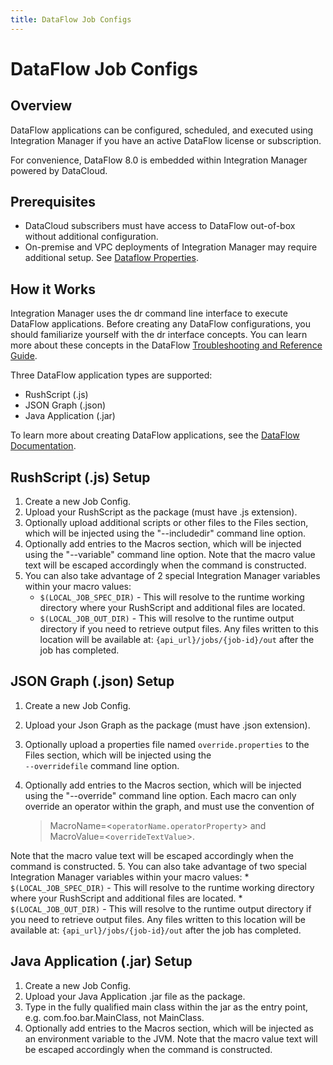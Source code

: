 ```yaml
---
title: DataFlow Job Configs
---
```


# DataFlow Job Configs

## Overview

DataFlow applications can be configured, scheduled, and executed using Integration Manager if you have an active DataFlow license or subscription.

For convenience, DataFlow 8.0 is embedded within Integration Manager powered by DataCloud.

## Prerequisites

* DataCloud subscribers must have access to DataFlow out-of-box without additional configuration.
* On-premise and VPC deployments of Integration Manager may require additional setup. See [Dataflow Properties](../admin/application-property-reference/dataflow-properties.md).



## How it Works

Integration Manager uses the dr command line interface to execute DataFlow applications. Before creating any DataFlow configurations, you should familiarize yourself with the dr interface concepts. You can learn more about these concepts in the DataFlow <a href="https://docs.actian.com/dataflow/8.0/#page/TroubleshootingRef/TroubleshootRef_Title.htm" className="externalLink" target="_blank">Troubleshooting and Reference Guide</a>.

Three DataFlow application types are supported:

* RushScript (.js)
* JSON Graph (.json)
* Java Application (.jar)

To learn more about creating DataFlow applications, see the <a href="https://docs.actian.com/dataflow/8.0/" className="externalLink" target="_blank">DataFlow Documentation</a>.

## RushScript (.js) Setup

1. Create a new Job Config.
2. Upload your RushScript as the package (must have .js extension).
3. Optionally upload additional scripts or other files to the Files section, which will be injected using the "--includedir" command line option.
4. Optionally add entries to the Macros section, which will be injected using the "--variable" command line option. Note that the macro value text will be escaped accordingly when the command is constructed.
5. You can also take advantage of 2 special Integration Manager variables within your macro values:
    * `$(LOCAL_JOB_SPEC_DIR)` - This will resolve to the runtime working directory where your RushScript and additional files are located.
    * `$(LOCAL_JOB_OUT_DIR)` - This will resolve to the runtime output directory if you need to retrieve output files. Any files written to this location will be available at: `{api_url}/jobs/{job-id}/out` after the job has completed.

## JSON Graph (.json) Setup

1. Create a new Job Config.
2. Upload your Json Graph as the package (must have .json extension).
3. Optionally upload a properties file named `override.properties` to the Files section, which will be injected using the<br /> `--overridefile` command line option.
4. Optionally add entries to the Macros section, which will be injected using the "--override" command line option. Each macro can only override an operator within the graph, and must use the convention of 
 
    > MacroName=&lt;<code>operatorName.operatorProperty</code>> and  
    > MacroValue=&lt;<code>overrideTextValue</code>>. 
    
 Note that the macro value   text will be escaped accordingly when the command is constructed.
5. You can also take advantage of two special Integration Manager variables within your macro values:
    * `$(LOCAL_JOB_SPEC_DIR)` - This will resolve to the runtime working directory where your RushScript and additional files are located.
    * `$(LOCAL_JOB_OUT_DIR)` - This will resolve to the runtime output directory if you need to retrieve output files. Any files written to this location will be available at: `{api_url}/jobs/{job-id}/out` after the job has completed.

## Java Application (.jar) Setup

1. Create a new Job Config.
2. Upload your Java Application .jar file as the package.
3. Type in the fully qualified main class within the jar as the entry point, e.g. com.foo.bar.MainClass, not MainClass.
4. Optionally add entries to the Macros section, which will be injected as an environment variable to the JVM. Note that the macro value text will be escaped accordingly when the command is constructed.
